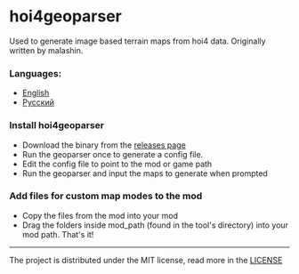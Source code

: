 # hoi4geoparser

Used to generate image based terrain maps from hoi4 data. Originally written by malashin.

### Languages:
- [English](https://github.com/ICodeMaster/hoi4geoparser/blob/master/README.md)
- [Русский](https://github.com/ICodeMaster/hoi4geoparser/blob/master/README-RU.md)

### Install hoi4geoparser
- Download the binary from the [releases page](https://github.com/ICodeMaster/hoi4geoparser/releases)
- Run the geoparser once to generate a config file. 
- Edit the config file to point to the mod or game path
- Run the geoparser and input the maps to generate when prompted

### Add files for custom map modes to the mod
- Copy the files from the mod into your mod
- Drag the folders inside mod_path (found in the tool's directory) into your mod path. That's it!

____

The project is distributed under the MIT license, read more in the [LICENSE](https://github.com/ICodeMaster/hoi4geoparser/blob/master/LICENSE)
